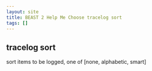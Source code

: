 ```yaml
---
layout: site
title: BEAST 2 Help Me Choose tracelog sort
tags: []
---
```


## tracelog sort

sort items to be logged, one of [none, alphabetic, smart]
